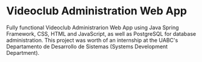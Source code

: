 # Videoclub Administration Web App 
 Fully functional Videoclub Administrarion Web App using Java Spring Framework, CSS, HTML and JavaScript, as well as PostgreSQL for database administration.
 This project was worth of an internship at the UABC's Departamento de  Desarrollo de Sistemas (Systems Development Department).
